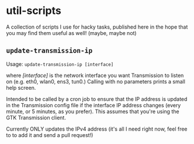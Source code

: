 # util-scripts
A collection of scripts I use for hacky tasks, published here in the hope that you may find them useful as well! (maybe, maybe not)

## `update-transmission-ip`
Usage: `update-transmission-ip [interface]`

where _[interface]_ is the network interface you want Transmission
to listen on (e.g. eth0, wlan0, ens3, tun0.) Calling with no parameters
prints a small help screen.

Intended to be called by a cron job to ensure that the IP address
is updated in the Transmission config file if the interface IP
address changes (every minute, or 5 minutes, as you prefer).
This assumes that you're using the GTK Transmission client.

Currently ONLY updates the IPv4 address (it's all I need right now,
feel free to to add it and send a pull request!)
